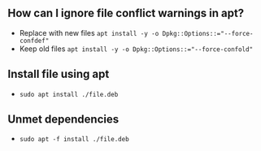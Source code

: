 ## How can I ignore file conflict warnings in apt?

- Replace with new files `apt install -y -o Dpkg::Options::="--force-confdef"`
- Keep old files `apt install -y -o Dpkg::Options::="--force-confold"`

## Install file using apt

- `sudo apt install ./file.deb`

## Unmet dependencies

- `sudo apt -f install ./file.deb`
